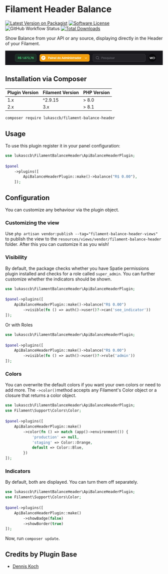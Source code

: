 # Filament Header Balance

[![Latest Version on Packagist](https://img.shields.io/packagist/v/lukasccb/filament-balance-header.svg?include_prereleases)](https://packagist.org/packages/lukasccb/filament-balance-header)
[![Software License](https://img.shields.io/badge/license-MIT-brightgreen.svg)](LICENSE.md)
![GitHub Workflow Status](https://img.shields.io/github/actions/workflow/status/lukasccb/filament-balance-header/code-style.yml?branch=main&label=Code%20style&style=flat-square)
[![Total Downloads](https://img.shields.io/packagist/dt/lukasccb/filament-balance-header.svg)](https://packagist.org/packages/lukasccb/filament-balance-header)

Show Balance from your API or any source, displaying directly in the Header of your Filament.

![Screenshot](./.github/resources/preview.jpg)

## Installation via Composer

| Plugin Version | Filament Version | PHP Version |
|----------------|-----------------|-------------|
| 1.x            | ^2.9.15   | \> 8.0      |
| 2.x            | 3.x             | \> 8.1      |

```bash
composer require lukasccb/filament-balance-header
```

## Usage

To use this plugin register it in your panel configuration:

```php
use lukasccb\FilamentBalanceHeader\ApiBalanceHeaderPlugin;

$panel
    ->plugins([
        ApiBalanceHeaderPlugin::make()->balance("R$ 0.00"),
    ]);
```

## Configuration

You can customize any behaviour via the plugin object.

### Customizing the view
Use `php artisan vendor:publish --tag="filament-balance-header-views"` to publish the view to the `resources/views/vendor/filament-balance-header` folder. After this you can customize it as you wish!

### Visibility

By default, the package checks whether you have Spatie permissions plugin installed and checks for a role called `super_admin`. You can further customize whether the indicators should be shown.

```php
use lukasccb\FilamentBalanceHeader\ApiBalanceHeaderPlugin;

$panel->plugins([
    ApiBalanceHeaderPlugin::make()->balance("R$ 0.00")
        ->visible(fn () => auth()->user()?->can('see_indicator'))
]);
```

Or with Roles

```php
use lukasccb\FilamentBalanceHeader\ApiBalanceHeaderPlugin;

$panel->plugins([
    ApiBalanceHeaderPlugin::make()->balance("R$ 0.00")
        ->visible(fn () => auth()->user()?->role('admin'))
]);
```

### Colors

You can overwrite the default colors if you want your own colors or need to add more. The `->color()`method accepts any Filament's Color object or a closure that returns a color object.

```php
use lukasccb\FilamentBalanceHeader\ApiBalanceHeaderPlugin;
use Filament\Support\Colors\Color;

$panel->plugins([
    ApiBalanceHeaderPlugin::make()
        ->color(fn () => match (app()->environment()) {
            'production' => null,
            'staging' => Color::Orange,
            default => Color::Blue,
        })
]);
```

### Indicators

By default, both are displayed. You can turn them off separately.

```php
use lukasccb\FilamentBalanceHeader\ApiBalanceHeaderPlugin;
use Filament\Support\Colors\Color;

$panel->plugins([
    ApiBalanceHeaderPlugin::make()
        ->showBadge(false)
        ->showBorder(true)            
]);
```
Now, run `composer update`.

## Credits by Plugin Base
- [Dennis Koch](https://github.com/pxlrbt)
